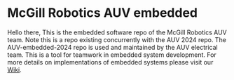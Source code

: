 # McGill Robotics AUV embedded
Hello there, This is the embedded software repo of the McGill Robotics AUV team. Note this is a repo existing concurrently with the AUV 2024 repo.
The AUV-embedded-2024 repo is used and maintained by the AUV electrical team. This is a tool for teamwork in embedded system development. 
For more details on implementations of embedded systems please visit our [Wiki](https://github.com/mcgill-robotics/auv-embedded-2024/wiki).
